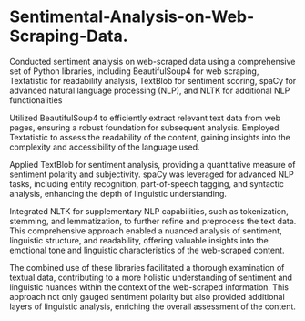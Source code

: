 # Sentimental-Analysis-on-Web-Scraping-Data.

Conducted sentiment analysis on web-scraped data using a comprehensive set of Python libraries, including BeautifulSoup4 for web scraping, Textatistic for readability analysis, TextBlob for sentiment scoring, spaCy for advanced natural language processing (NLP), and NLTK for additional NLP functionalities

Utilized BeautifulSoup4 to efficiently extract relevant text data from web pages, ensuring a robust foundation for subsequent analysis. Employed Textatistic to assess the readability of the content, gaining insights into the complexity and accessibility of the language used.

Applied TextBlob for sentiment analysis, providing a quantitative measure of sentiment polarity and subjectivity. spaCy was leveraged for advanced NLP tasks, including entity recognition, part-of-speech tagging, and syntactic analysis, enhancing the depth of linguistic understanding.

Integrated NLTK for supplementary NLP capabilities, such as tokenization, stemming, and lemmatization, to further refine and preprocess the text data. This comprehensive approach enabled a nuanced analysis of sentiment, linguistic structure, and readability, offering valuable insights into the emotional tone and linguistic characteristics of the web-scraped content.

The combined use of these libraries facilitated a thorough examination of textual data, contributing to a more holistic understanding of sentiment and linguistic nuances within the context of the web-scraped information. This approach not only gauged sentiment polarity but also provided additional layers of linguistic analysis, enriching the overall assessment of the content.
